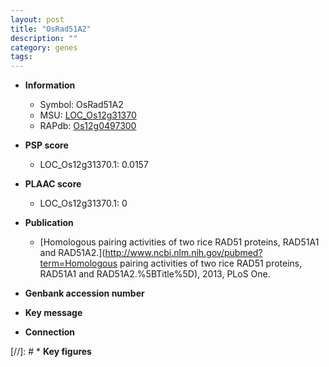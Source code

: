 ```yaml
---
layout: post
title: "OsRad51A2"
description: ""
category: genes
tags: 
---
```


* **Information**  
    + Symbol: OsRad51A2  
    + MSU: [LOC_Os12g31370](http://rice.plantbiology.msu.edu/cgi-bin/ORF_infopage.cgi?orf=LOC_Os12g31370)  
    + RAPdb: [Os12g0497300](http://rapdb.dna.affrc.go.jp/viewer/gbrowse_details/irgsp1?name=Os12g0497300)  

* **PSP score**  
    + LOC_Os12g31370.1: 0.0157 

* **PLAAC score**  
    + LOC_Os12g31370.1: 0 

* **Publication**  
    + [Homologous pairing activities of two rice RAD51 proteins, RAD51A1 and RAD51A2.](http://www.ncbi.nlm.nih.gov/pubmed?term=Homologous pairing activities of two rice RAD51 proteins, RAD51A1 and RAD51A2.%5BTitle%5D), 2013, PLoS One.

* **Genbank accession number**  

* **Key message**  

* **Connection**  

[//]: # * **Key figures**  


